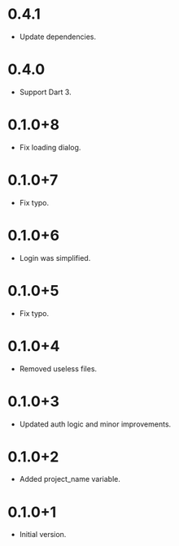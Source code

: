 # 0.4.1

- Update dependencies.

# 0.4.0

- Support Dart 3.

# 0.1.0+8

- Fix loading dialog.

# 0.1.0+7

- Fix typo.

# 0.1.0+6

- Login was simplified.

# 0.1.0+5

- Fix typo.

# 0.1.0+4

- Removed useless files.

# 0.1.0+3

- Updated auth logic and minor improvements.

# 0.1.0+2

- Added project_name variable.

# 0.1.0+1

- Initial version.
